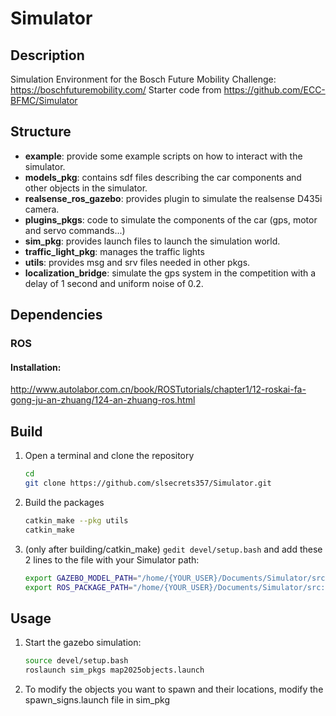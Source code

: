# Simulator 

## Description
Simulation Environment for the Bosch Future Mobility Challenge: https://boschfuturemobility.com/
Starter code from https://github.com/ECC-BFMC/Simulator

## Structure

- **example**: provide some example scripts on how to interact with the simulator.
- **models_pkg**: contains sdf files describing the car components and other objects in the simulator.
- **realsense_ros_gazebo**: provides plugin to simulate the realsense D435i camera.
- **plugins_pkgs**: code to simulate the components of the car (gps, motor and servo commands...)
- **sim_pkg**: provides launch files to launch the simulation world.
- **traffic_light_pkg**: manages the traffic lights 
- **utils**: provides msg and srv files needed in other pkgs.
- **localization_bridge**: simulate the gps system in the competition with a delay of 1 second and uniform noise of 0.2.

## Dependencies

### ROS
#### Installation:
http://www.autolabor.com.cn/book/ROSTutorials/chapter1/12-roskai-fa-gong-ju-an-zhuang/124-an-zhuang-ros.html

## Build

1. Open a terminal and clone the repository
    ```bash
    cd
    git clone https://github.com/slsecrets357/Simulator.git
    ```

2. Build the packages
    ```bash
    catkin_make --pkg utils
    catkin_make
    ```

3. (only after building/catkin_make) ```gedit devel/setup.bash``` and add these 2 lines to the file with your Simulator path:
    ```sh
    export GAZEBO_MODEL_PATH="/home/{YOUR_USER}/Documents/Simulator/src/models_pkg:$GAZEBO_MODEL_PATH"
    export ROS_PACKAGE_PATH="/home/{YOUR_USER}/Documents/Simulator/src:$ROS_PACKAGE_PATH"
    ```

## Usage
1. Start the gazebo simulation:
    ```bash
    source devel/setup.bash
    roslaunch sim_pkgs map2025objects.launch
    ```
2. To modify the objects you want to spawn and their locations, modify the spawn_signs.launch file in sim_pkg

